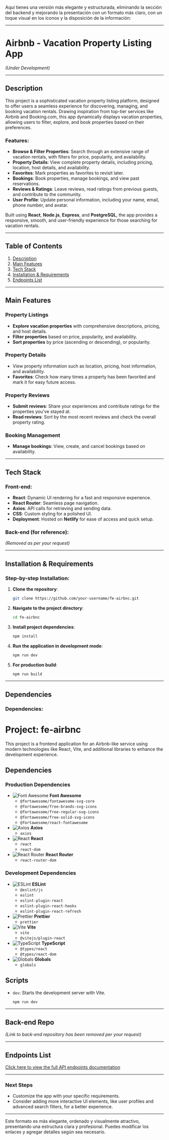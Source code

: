 Aquí tienes una versión más elegante y estructurada, eliminando la sección del backend y mejorando la presentación con un formato más claro, con un toque visual en los íconos y la disposición de la información:

---

# **Airbnb - Vacation Property Listing App**

_(Under Development)_

---

## **Description**

This project is a sophisticated vacation property listing platform, designed to offer users a seamless experience for discovering, managing, and booking vacation rentals. Drawing inspiration from top-tier services like Airbnb and Booking.com, this app dynamically displays vacation properties, allowing users to filter, explore, and book properties based on their preferences.

### **Features**:

- **Browse & Filter Properties**: Search through an extensive range of vacation rentals, with filters for price, popularity, and availability.
- **Property Details**: View complete property details, including pricing, location, host details, and availability.
- **Favorites**: Mark properties as favorites to revisit later.
- **Bookings**: Book properties, manage bookings, and view past reservations.
- **Reviews & Ratings**: Leave reviews, read ratings from previous guests, and contribute to the community.
- **User Profile**: Update personal information, including your name, email, phone number, and avatar.

Built using **React**, **Node.js**, **Express**, and **PostgreSQL**, the app provides a responsive, smooth, and user-friendly experience for those searching for vacation rentals.

---

## **Table of Contents**

1. [Description](#description)
2. [Main Features](#main-features)
3. [Tech Stack](#tech-stack)
4. [Installation & Requirements](#installation-and-requirements)
5. [Endpoints List](#endpoints-list)

---

## **Main Features**

### **Property Listings**

- **Explore vacation properties** with comprehensive descriptions, pricing, and host details.
- **Filter properties** based on price, popularity, and availability.
- **Sort properties** by price (ascending or descending), or popularity.

### **Property Details**

- View property information such as location, pricing, host information, and availability.
- **Favorites**: Check how many times a property has been favorited and mark it for easy future access.

### **Property Reviews**

- **Submit reviews**: Share your experiences and contribute ratings for the properties you’ve stayed at.
- **Read reviews**: Sort by the most recent reviews and check the overall property rating.

### **Booking Management**

- **Manage bookings**: View, create, and cancel bookings based on availability.

---

## **Tech Stack**

### **Front-end**:

- **React**: Dynamic UI rendering for a fast and responsive experience.
- **React Router**: Seamless page navigation.
- **Axios**: API calls for retrieving and sending data.
- **CSS**: Custom styling for a polished UI.
- **Deployment**: Hosted on **Netlify** for ease of access and quick setup.

### **Back-end (for reference)**:

_(Removed as per your request)_

---

## **Installation & Requirements**

### **Step-by-step Installation:**

1. **Clone the repository**:

   ```bash
   git clone https://github.com/your-username/fe-airbnc.git
   ```

2. **Navigate to the project directory**:

   ```bash
   cd fe-airbnc
   ```

3. **Install project dependencies**:

   ```bash
   npm install
   ```

4. **Run the application in development mode**:

   ```bash
   npm run dev
   ```

5. **For production build**:
   ```bash
   npm run build
   ```

---

## **Dependencies**

### **Dependencies**:

# Project: fe-airbnc

This project is a frontend application for an Airbnb-like service using modern technologies like React, Vite, and additional libraries to enhance the development experience.

## Dependencies

### **Production Dependencies**

- ![Font Awesome](https://fontawesome.com/favicon.ico) **Font Awesome**
  - `@fortawesome/fontawesome-svg-core`
  - `@fortawesome/free-brands-svg-icons`
  - `@fortawesome/free-regular-svg-icons`
  - `@fortawesome/free-solid-svg-icons`
  - `@fortawesome/react-fontawesome`
- ![Axios](https://axios-http.com/favicon.ico) **Axios**
  - `axios`
- ![React](https://reactjs.org/favicon.ico) **React**
  - `react`
  - `react-dom`
- ![React Router](https://reactrouter.com/favicon.ico) **React Router**
  - `react-router-dom`

### **Development Dependencies**

- ![ESLint](https://eslint.org/favicon.ico) **ESLint**
  - `@eslint/js`
  - `eslint`
  - `eslint-plugin-react`
  - `eslint-plugin-react-hooks`
  - `eslint-plugin-react-refresh`
- ![Prettier](https://prettier.io/favicon.ico) **Prettier**
  - `prettier`
- ![Vite](https://vitejs.dev/favicon.ico) **Vite**
  - `vite`
  - `@vitejs/plugin-react`
- ![TypeScript](https://www.typescriptlang.org/favicon.ico) **TypeScript**
  - `@types/react`
  - `@types/react-dom`
- ![Globals](https://www.npmjs.com/favicon.ico) **Globals**
  - `globals`

## Scripts

- `dev`: Starts the development server with Vite.
  ```bash
  npm run dev
  ```

---

## **Back-end Repo**

_(Link to back-end repository has been removed per your request)_

---

## **Endpoints List**

[Click here to view the full API endpoints documentation](https://be-airbnc-zw86.onrender.com/description.html)

---

### **Next Steps**

- Customize the app with your specific requirements.
- Consider adding more interactive UI elements, like user profiles and advanced search filters, for a better experience.

---

Este formato es más elegante, ordenado y visualmente atractivo, presentando una estructura clara y profesional. Puedes modificar los enlaces y agregar detalles según sea necesario.
